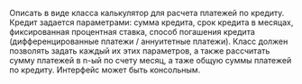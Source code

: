 Описать в виде класса калькулятор для расчета платежей по кредиту.
Кредит задается параметрами: сумма кредита, срок кредита в месяцах, фиксированная процентная ставка, способ погашения кредита (дифференцированные платежи / аннуитетные платежи). Класс должен позволять задать каждый их этих параметров, а также рассчитать сумму платежей в n-ый по счету месяц, а таже общую суммы платежей по кредиту.
Интерфейс может быть консольным.
